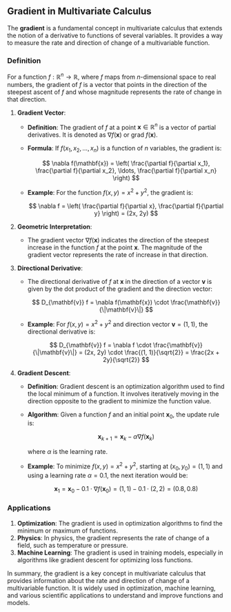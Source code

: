 ## Gradient in Multivariate Calculus

The **gradient** is a fundamental concept in multivariate calculus that extends the notion of a derivative to functions of several variables. It provides a way to measure the rate and direction of change of a multivariable function.

### Definition

For a function $f: \mathbb{R}^n \to \mathbb{R}$, where $f$ maps from $n$-dimensional space to real numbers, the gradient of $f$ is a vector that points in the direction of the steepest ascent of $f$ and whose magnitude represents the rate of change in that direction.

1. **Gradient Vector**:
   - **Definition**: The gradient of $f$ at a point $\mathbf{x} \in \mathbb{R}^n$ is a vector of partial derivatives. It is denoted as $\nabla f(\mathbf{x})$ or $\text{grad}\ f(\mathbf{x})$.
   - **Formula**: If $f(x_1, x_2, \ldots, x_n)$ is a function of $n$ variables, the gradient is:

     $$
     \nabla f(\mathbf{x}) = \left( \frac{\partial f}{\partial x_1}, \frac{\partial f}{\partial x_2}, \ldots, \frac{\partial f}{\partial x_n} \right)
     $$

   - **Example**: For the function $f(x, y) = x^2 + y^2$, the gradient is:

     $$
     \nabla f = \left( \frac{\partial f}{\partial x}, \frac{\partial f}{\partial y} \right) = (2x, 2y)
     $$

2. **Geometric Interpretation**:
   - The gradient vector $\nabla f(\mathbf{x})$ indicates the direction of the steepest increase in the function $f$ at the point $\mathbf{x}$. The magnitude of the gradient vector represents the rate of increase in that direction.

3. **Directional Derivative**:
   - The directional derivative of $f$ at $\mathbf{x}$ in the direction of a vector $\mathbf{v}$ is given by the dot product of the gradient and the direction vector:

     $$
     D_{\mathbf{v}} f = \nabla f(\mathbf{x}) \cdot \frac{\mathbf{v}}{\|\mathbf{v}\|}
     $$

   - **Example**: For $f(x, y) = x^2 + y^2$ and direction vector $\mathbf{v} = (1, 1)$, the directional derivative is:

     $$
     D_{\mathbf{v}} f = \nabla f \cdot \frac{\mathbf{v}}{\|\mathbf{v}\|} = (2x, 2y) \cdot \frac{(1, 1)}{\sqrt{2}} = \frac{2x + 2y}{\sqrt{2}}
     $$

4. **Gradient Descent**:
   - **Definition**: Gradient descent is an optimization algorithm used to find the local minimum of a function. It involves iteratively moving in the direction opposite to the gradient to minimize the function value.
   - **Algorithm**: Given a function $f$ and an initial point $\mathbf{x}_0$, the update rule is:

     $$
     \mathbf{x}_{k+1} = \mathbf{x}_k - \alpha \nabla f(\mathbf{x}_k)
     $$

     where $\alpha$ is the learning rate.

   - **Example**: To minimize $f(x, y) = x^2 + y^2$, starting at $(x_0, y_0) = (1, 1)$ and using a learning rate $\alpha = 0.1$, the next iteration would be:

     $$
     \mathbf{x}_{1} = \mathbf{x}_0 - 0.1 \cdot \nabla f(\mathbf{x}_0) = (1, 1) - 0.1 \cdot (2, 2) = (0.8, 0.8)
     $$

### Applications

1. **Optimization**: The gradient is used in optimization algorithms to find the minimum or maximum of functions.
2. **Physics**: In physics, the gradient represents the rate of change of a field, such as temperature or pressure.
3. **Machine Learning**: The gradient is used in training models, especially in algorithms like gradient descent for optimizing loss functions.

In summary, the gradient is a key concept in multivariate calculus that provides information about the rate and direction of change of a multivariable function. It is widely used in optimization, machine learning, and various scientific applications to understand and improve functions and models.
